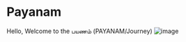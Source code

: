 # Payanam

Hello, Welcome to the பயணம் (PAYANAM/Journey)
![image](https://user-images.githubusercontent.com/59043812/181462011-7f322a93-e2c7-4c9b-9d33-2ece431be286.png)
